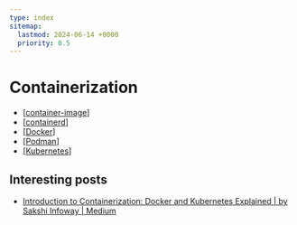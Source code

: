 ```yaml
---
type: index
sitemap:
  lastmod: 2024-06-14 +0000
  priority: 0.5
---
```


# Containerization

- [[container-image]]
- [[containerd]]
- [[Docker]]
- [[Podman]]
- [[Kubernetes]]

## Interesting posts

- [Introduction to Containerization: Docker and Kubernetes Explained \| by Sakshi Infoway \| Medium](https://medium.com/@sakshiinfoway/introduction-to-containerization-docker-and-kubernetes-explained-a3f7c4b4c606)

[//begin]: # "Autogenerated link references for markdown compatibility"
[container-image]: container-image.md "Container Image"
[containerd]: containerd.md "containerd"
[Docker]: Docker.md "Docker Operations"
[Podman]: Podman.md "Podman"
[Kubernetes]: Kubernetes.md "Kubernetes"
[//end]: # "Autogenerated link references"

